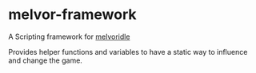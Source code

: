 # melvor-framework
A Scripting framework for [melvoridle](https://www.melvoridle.com)

Provides helper functions and variables to have a static way to influence and change the game.
